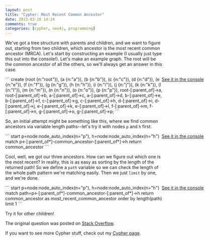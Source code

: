 ```yaml
---
layout: post
title: "Cypher: Most Recent Common Ancestor"
date: 2013-03-16 14:24
comments: true
categories: [cypher, neo4j, programming]
---
```

We've got a tree structure with parents and children, and we want to figure out, starting from two children, which ancestor is the most recent common ancestor (MRCA). Let's start by constructing an example (I usually just type this out into the console!). Let's make an example graph. The root will be the common ancestor of all the others, so we'll always get an answer in this case.

<div>
<a target="_blank" style="position:absolute;right:100px" href="http://console.neo4j.org/r/jp1rlt">See it in the console</a>
```
create (root {n:"root"}), (a {n:"a"}), (b {n:"b"}), (c {n:"c"}), 
(d {n:"d"}), (e {n:"e"}), (f {n:"f"}), (g {n:"g"}), (h {n:"h"}), 
(i {n:"i"}), (j {n:"j"}), (k {n:"k"}), (l {n:"l"}), (m {n:"m"}), 
(n {n:"n"}), (o {n:"o"}), (p {n:"p"}),
root-[:parent_of]->a, root-[:parent_of]->b, a-[:parent_of]->c, 
a-[:parent_of]->d, b-[:parent_of]->e, b-[:parent_of]->f,
c-[:parent_of]->g, c-[:parent_of]->h, d-[:parent_of]->i, 
d-[:parent_of]->j, e-[:parent_of]->k, e-[:parent_of]->l, 
f-[:parent_of]->m, f-[:parent_of]->n, g-[:parent_of]->o, 
g-[:parent_of]->p;
```
</div>

So, an initial attempt might be something like this, where we find common ancestors via variable length paths--let's try it with nodes `p` and `h` first:

<div>
<a target="_blank" style="position:absolute;right:100px" href="http://console.neo4j.org/r/tsc6u5">See it in the console</a>
```
start p=node:node_auto_index(n="p"), h=node:node_auto_index(n="h")
match p<-[:parent_of*]-common_ancestor-[:parent_of*]->h
return common_ancestor
```
</div>

Cool, well, we got our three ancestors. How can we figure out which one is the most recent? In reality, this is as easy as sorting by the length of the returned path! So we define a `path` variable so we can check the length of the whole path pattern we're matching easily. Then we just `limit` by one, and we're done.

<div>
<a target="_blank" style="position:absolute;right:100px" href="http://console.neo4j.org/r/6c3jer">See it in the console</a>
```
start p=node:node_auto_index(n="p"), h=node:node_auto_index(n="h")
match path=p<-[:parent_of*]-common_ancestor-[:parent_of*]->h
return common_ancestor as most_recent_common_ancestor
order by length(path)
limit 1
```
</div>

Try it for other children!

The original question was posted on <a target="_blank" href="http://stackoverflow.com/questions/15370547/can-i-use-cypher-to-guarantee-mrca-of-a-tree-structure/15378442#15378442">Stack Overflow</a>.

If you want to see more Cypher stuff, check out my [Cypher page](/cypher).
